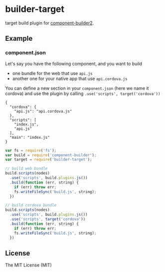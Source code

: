 # builder-target

target build plugin for [component-builder2](https://github.com/component/builder2.js).

## Example

### component.json

Let's say you have the following component, and you want to build
- one bundle for the web that use `api.js`
- another one for your native app that use `api.cordova.js`

You can define a new section in your `component.json` (here we name it cordova) and use the plugin by calling `.use('scripts', target('cordova'))`

```
{
  "cordova": {
    "api.js": "api.cordova.js"
  },
  "scripts": [
    "index.js",
    "api.js"
  ],
  "main": "index.js"
}
```

```js
var fs = require('fs');
var build = require('component-builder');
var target = require('builder-target');

// build web bundle
build.scripts(nodes)
  .use('scripts', build.plugins.js())
  .build(function (err, string) {
    if (err) throw err;
    fs.writeFileSync('build.js', string);
  })

// build cordova bundle
build.scripts(nodes)
  .use('scripts', build.plugins.js())
  .use('scripts', target('cordova'))
  .build(function (err, string) {
    if (err) throw err;
    fs.writeFileSync('build.js', string);
  })

```

## License

The MIT License (MIT)

